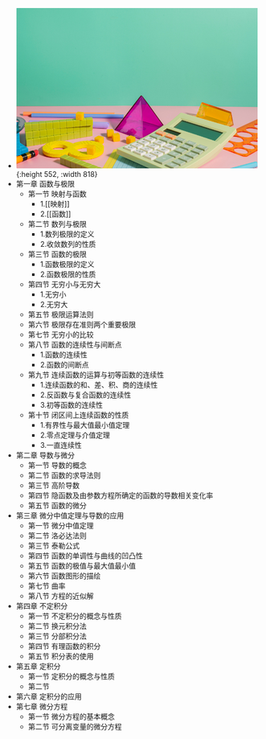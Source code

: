 - ![math.png](../assets/math_1708953661861_0.png){:height 552, :width 818}
- 第一章 函数与极限
	- 第一节 映射与函数
		- 1.[[映射]]
		- 2.[[函数]]
	- 第二节 数列与极限
		- 1.数列极限的定义
		- 2.收敛数列的性质
	- 第三节 函数的极限
		- 1.函数极限的定义
		- 2.函数极限的性质
	- 第四节 无穷小与无穷大
		- 1.无穷小
		- 2.无穷大
	- 第五节 极限运算法则
	- 第六节 极限存在准则两个重要极限
	- 第七节 无穷小的比较
	- 第八节 函数的连续性与间断点
		- 1.函数的连续性
		- 2.函数的间断点
	- 第九节 连续函数的运算与初等函数的连续性
		- 1.连续函数的和、差、积、商的连续性
		- 2.反函数与复合函数的连续性
		- 3.初等函数的连续性
	- 第十节 闭区间上连续函数的性质
		- 1.有界性与最大值最小值定理
		- 2.零点定理与介值定理
		- 3.一直连续性
- 第二章 导数与微分
	- 第一节 导数的概念
	- 第二节 函数的求导法则
	- 第三节 高阶导数
	- 第四节 隐函数及由参数方程所确定的函数的导数相关变化率
	- 第五节 函数的微分
- 第三章 微分中值定理与导数的应用
	- 第一节 微分中值定理
	- 第二节 洛必达法则
	- 第三节 泰勒公式
	- 第四节 函数的单调性与曲线的凹凸性
	- 第五节 函数的极值与最大值最小值
	- 第六节 函数图形的描绘
	- 第七节 曲率
	- 第八节 方程的近似解
- 第四章 不定积分
	- 第一节 不定积分的概念与性质
	- 第二节 换元积分法
	- 第三节 分部积分法
	- 第四节 有理函数的积分
	- 第五节 积分表的使用
- 第五章 定积分
	- 第一节 定积分的概念与性质
	- 第二节
- 第六章 定积分的应用
- 第七章 微分方程
	- 第一节 微分方程的基本概念
	- 第二节 可分离变量的微分方程